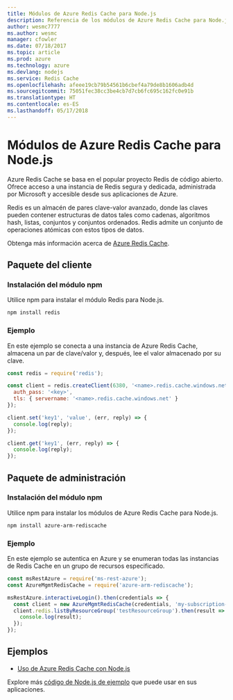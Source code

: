 ```yaml
---
title: Módulos de Azure Redis Cache para Node.js
description: Referencia de los módulos de Azure Redis Cache para Node.js
author: wesmc7777
ms.author: wesmc
manager: cfowler
ms.date: 07/18/2017
ms.topic: article
ms.prod: azure
ms.technology: azure
ms.devlang: nodejs
ms.service: Redis Cache
ms.openlocfilehash: afeee19cb79b54561b6cbef4a79de8b1606adb4d
ms.sourcegitcommit: 75051fec38cc3be4cb7d7cb6fc695c162fc0e91b
ms.translationtype: HT
ms.contentlocale: es-ES
ms.lasthandoff: 05/17/2018
---
```

# <a name="azure-redis-cache-modules-for-nodejs"></a>Módulos de Azure Redis Cache para Node.js

Azure Redis Cache se basa en el popular proyecto Redis de código abierto. Ofrece acceso a una instancia de Redis segura y dedicada, administrada por Microsoft y accesible desde sus aplicaciones de Azure.

Redis es un almacén de pares clave-valor avanzado, donde las claves pueden contener estructuras de datos tales como cadenas, algoritmos hash, listas, conjuntos y conjuntos ordenados. Redis admite un conjunto de operaciones atómicas con estos tipos de datos.

Obtenga más información acerca de [Azure Redis Cache](https://docs.microsoft.com/azure/redis-cache/).

## <a name="client-package"></a>Paquete del cliente

### <a name="install-the-npm-module"></a>Instalación del módulo npm

Utilice npm para instalar el módulo Redis para Node.js.

```bash
npm install redis
```

### <a name="example"></a>Ejemplo

En este ejemplo se conecta a una instancia de Azure Redis Cache, almacena un par de clave/valor y, después, lee el valor almacenado por su clave.

```javascript
const redis = require('redis');

const client = redis.createClient(6380, '<name>.redis.cache.windows.net', {
  auth_pass: '<key>',
  tls: { servername: '<name>.redis.cache.windows.net' }
});

client.set('key1', 'value', (err, reply) => {
  console.log(reply);
});

client.get('key1', (err, reply) => {
  console.log(reply);
});
```

## <a name="management-package"></a>Paquete de administración

### <a name="install-the-npm-module"></a>Instalación del módulo npm

Utilice npm para instalar los módulos de Azure Redis Cache para Node.js.

```bash
npm install azure-arm-rediscache
```

### <a name="example"></a>Ejemplo

En este ejemplo se autentica en Azure y se enumeran todas las instancias de Redis Cache en un grupo de recursos especificado.

```javascript
const msRestAzure = require('ms-rest-azure');
const AzureMgmtRedisCache = require('azure-arm-rediscache');

msRestAzure.interactiveLogin().then(credentials => {
  const client = new AzureMgmtRedisCache(credentials, 'my-subscription-id');
  client.redis.listByResourceGroup('testResourceGroup').then(result => {
    console.log(result);
  });
});
```


## <a name="samples"></a>Ejemplos

* [Uso de Azure Redis Cache con Node.js](https://docs.microsoft.com/azure/redis-cache/cache-nodejs-get-started)

Explore más [código de Node.js de ejemplo](https://azure.microsoft.com/resources/samples/?platform=nodejs) que puede usar en sus aplicaciones.
